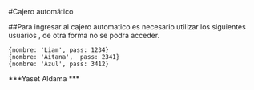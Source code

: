 #Cajero automático 

##Para ingresar al cajero automatico es necesario utilizar los siguientes usuarios , de otra forma no se podra acceder.
```
{nombre: 'Liam', pass: 1234}
{nombre: 'Aitana',  pass: 2341}
{nombre: 'Azul', pass: 3412}
```


***Yaset  Aldama ***